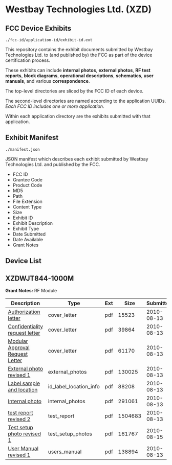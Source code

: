 # Westbay Technologies Ltd. (XZD)
## FCC Device Exhibits

```
./fcc-id/application-id/exhibit-id.ext
```

This repository contains the exhibit documents submitted by Westbay Technologies Ltd. to (and published by) the FCC as part of the device certification process.

These exhibits can include **internal photos**, **external photos**, **RF test reports**, **block diagrams**, **operational descriptions**, **schematics**, **user manuals**, and various **correspondence**.

The top-level directories are sliced by the FCC ID of each device.

The second-level directories are named according to the application UUIDs. *Each FCC ID includes one or more application.*

Within each application directory are the exhibits submitted with that application. 

## Exhibit Manifest

```
./manifest.json
```

JSON manifest which describes each exhibit submitted by Westbay Technologies Ltd. and published by the FCC.

- FCC ID
- Grantee Code
- Product Code
- MD5
- Path
- File Extension
- Content Type
- Size
- Exhibit ID
- Exhibit Description
- Exhibit Type
- Date Submitted
- Date Available
- Grant Notes

## Device List
## XZDWJT844-1000M
**Grant Notes:** RF Module

| Description | Type | Ext | Size | Submitted | Available |
| ----------- | ---- | --- | ---- | --------- | --------- |
| [Authorization letter](XZDWJT844-1000M/5ec57aaa5804707430885e9905793d95/1326412.pdf) | cover_letter | pdf | 15523 | 2010-08-13 | 2010-08-17 |
| [Confidentiality request letter](XZDWJT844-1000M/5ec57aaa5804707430885e9905793d95/1326413.pdf) | cover_letter | pdf | 39864 | 2010-08-13 | 2010-08-17 |
| [Modular Approval Request Letter](XZDWJT844-1000M/5ec57aaa5804707430885e9905793d95/1326414.pdf) | cover_letter | pdf | 61170 | 2010-08-13 | 2010-08-17 |
| [External photo revised 1](XZDWJT844-1000M/5ec57aaa5804707430885e9905793d95/1326415.pdf) | external_photos | pdf | 130025 | 2010-08-13 | 2010-08-17 |
| [Label sample and location](XZDWJT844-1000M/5ec57aaa5804707430885e9905793d95/1326416.pdf) | id_label_location_info | pdf | 88208 | 2010-08-13 | 2010-08-17 |
| [Internal photo](XZDWJT844-1000M/5ec57aaa5804707430885e9905793d95/1326417.pdf) | internal_photos | pdf | 291061 | 2010-08-13 | 2010-08-17 |
| [test report revised 2](XZDWJT844-1000M/5ec57aaa5804707430885e9905793d95/1326420.pdf) | test_report | pdf | 1504683 | 2010-08-13 | 2010-08-17 |
| [Test setup photo revised 1](XZDWJT844-1000M/5ec57aaa5804707430885e9905793d95/1326759.pdf) | test_setup_photos | pdf | 161767 | 2010-08-15 | 2010-08-17 |
| [User Manual revised 1](XZDWJT844-1000M/5ec57aaa5804707430885e9905793d95/1326422.pdf) | users_manual | pdf | 138894 | 2010-08-13 | 2010-08-17 |
